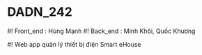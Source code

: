# DADN_242
#! Front_end : Hùng Mạnh
#! Back_end : Minh Khôi, Quốc Khương

#! Web app quản lý thiết bị điện Smart eHouse


 
 
